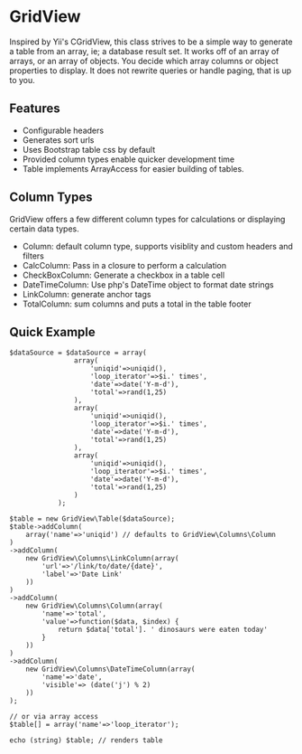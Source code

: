 # GridView
Inspired by Yii's CGridView, this class strives to be a simple way to generate a table from an array, ie; a database result set. It works off of an array of arrays, or an array of objects. You decide which array columns or object properties to display. It does not rewrite queries or handle paging, that is up to you.

## Features
- Configurable headers
- Generates sort urls
- Uses Bootstrap table css by default
- Provided column types enable quicker development time
- Table implements ArrayAccess for easier building of tables.

## Column Types
GridView offers a few different column types for calculations or displaying certain data types.

- Column: default column type, supports visiblity and custom headers and filters
- CalcColumn: Pass in a closure to perform a calculation 
- CheckBoxColumn: Generate a checkbox in a table cell
- DateTimeColumn: Use php's DateTime object to format date strings
- LinkColumn: generate anchor tags
- TotalColumn: sum columns and puts a total in the table footer

## Quick Example
	$dataSource = $dataSource = array(
		            array(
		            	'uniqid'=>uniqid(), 
		            	'loop_iterator'=>$i.' times',
		            	'date'=>date('Y-m-d'),
		            	'total'=>rand(1,25)
		           	),
		           	array(
		            	'uniqid'=>uniqid(), 
		            	'loop_iterator'=>$i.' times',
		            	'date'=>date('Y-m-d'),
		            	'total'=>rand(1,25)
		           	),
		           	array(
		            	'uniqid'=>uniqid(), 
		            	'loop_iterator'=>$i.' times',
		            	'date'=>date('Y-m-d'),
		            	'total'=>rand(1,25)
		           	)
		        );

	$table = new GridView\Table($dataSource);
	$table->addColumn(
		array('name'=>'uniqid') // defaults to GridView\Columns\Column
	)
	->addColumn(
		new GridView\Columns\LinkColumn(array(
			'url'=>'/link/to/date/{date}',
			'label'=>'Date Link'
		))
	)
	->addColumn(
		new GridView\Columns\Column(array(
			'name'=>'total',
			'value'=>function($data, $index) {
				return $data['total']. ' dinosaurs were eaten today'
			}
		))
	)
	->addColumn(
		new GridView\Columns\DateTimeColumn(array(
			'name'=>'date',
			'visible'=> (date('j') % 2)
		)) 
	);

	// or via array access
	$table[] = array('name'=>'loop_iterator');

	echo (string) $table; // renders table